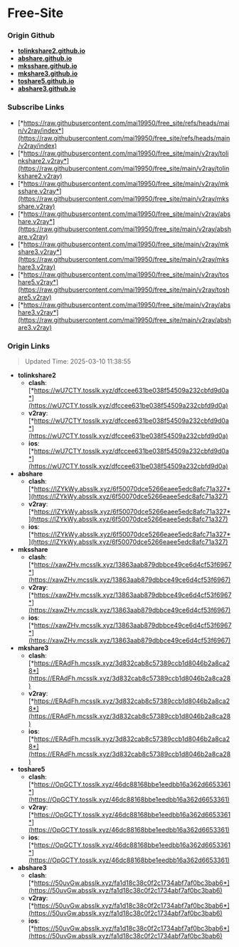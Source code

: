# Free-Site

### Origin Github

- [**tolinkshare2.github.io**](https://github.com/tolinkshare2/tolinkshare2.github.io)
- [**abshare.github.io**](https://github.com/abshare/abshare.github.io)
- [**mksshare.github.io**](https://github.com/mksshare/mksshare.github.io)
- [**mkshare3.github.io**](https://github.com/mkshare3/mkshare3.github.io)
- [**toshare5.github.io**](https://github.com/toshare5/toshare5.github.io)
- [**abshare3.github.io**](https://github.com/abshare3/abshare3.github.io)

### Subscribe Links

- [*https://raw.githubusercontent.com/mai19950/free_site/refs/heads/main/v2ray/index*](https://raw.githubusercontent.com/mai19950/free_site/refs/heads/main/v2ray/index)
- [*https://raw.githubusercontent.com/mai19950/free_site/main/v2ray/tolinkshare2.v2ray*](https://raw.githubusercontent.com/mai19950/free_site/main/v2ray/tolinkshare2.v2ray)
- [*https://raw.githubusercontent.com/mai19950/free_site/main/v2ray/mksshare.v2ray*](https://raw.githubusercontent.com/mai19950/free_site/main/v2ray/mksshare.v2ray)
- [*https://raw.githubusercontent.com/mai19950/free_site/main/v2ray/abshare.v2ray*](https://raw.githubusercontent.com/mai19950/free_site/main/v2ray/abshare.v2ray)
- [*https://raw.githubusercontent.com/mai19950/free_site/main/v2ray/mkshare3.v2ray*](https://raw.githubusercontent.com/mai19950/free_site/main/v2ray/mkshare3.v2ray)
- [*https://raw.githubusercontent.com/mai19950/free_site/main/v2ray/toshare5.v2ray*](https://raw.githubusercontent.com/mai19950/free_site/main/v2ray/toshare5.v2ray)
- [*https://raw.githubusercontent.com/mai19950/free_site/main/v2ray/abshare3.v2ray*](https://raw.githubusercontent.com/mai19950/free_site/main/v2ray/abshare3.v2ray)

### Origin Links

> Updated Time: 2025-03-10 11:38:55

- **tolinkshare2**
  - **clash**: [*https://wU7CTY.tosslk.xyz/dfccee631be038f54509a232cbfd9d0a*](https://wU7CTY.tosslk.xyz/dfccee631be038f54509a232cbfd9d0a)
  - **v2ray**: [*https://wU7CTY.tosslk.xyz/dfccee631be038f54509a232cbfd9d0a*](https://wU7CTY.tosslk.xyz/dfccee631be038f54509a232cbfd9d0a)
  - **ios**: [*https://wU7CTY.tosslk.xyz/dfccee631be038f54509a232cbfd9d0a*](https://wU7CTY.tosslk.xyz/dfccee631be038f54509a232cbfd9d0a)
- **abshare**
  - **clash**: [*https://lZYkWy.absslk.xyz/6f50070dce5266eaee5edc8afc71a327*](https://lZYkWy.absslk.xyz/6f50070dce5266eaee5edc8afc71a327)
  - **v2ray**: [*https://lZYkWy.absslk.xyz/6f50070dce5266eaee5edc8afc71a327*](https://lZYkWy.absslk.xyz/6f50070dce5266eaee5edc8afc71a327)
  - **ios**: [*https://lZYkWy.absslk.xyz/6f50070dce5266eaee5edc8afc71a327*](https://lZYkWy.absslk.xyz/6f50070dce5266eaee5edc8afc71a327)
- **mksshare**
  - **clash**: [*https://xawZHv.mcsslk.xyz/13863aab879dbbce49ce6d4cf53f6967*](https://xawZHv.mcsslk.xyz/13863aab879dbbce49ce6d4cf53f6967)
  - **v2ray**: [*https://xawZHv.mcsslk.xyz/13863aab879dbbce49ce6d4cf53f6967*](https://xawZHv.mcsslk.xyz/13863aab879dbbce49ce6d4cf53f6967)
  - **ios**: [*https://xawZHv.mcsslk.xyz/13863aab879dbbce49ce6d4cf53f6967*](https://xawZHv.mcsslk.xyz/13863aab879dbbce49ce6d4cf53f6967)
- **mkshare3**
  - **clash**: [*https://ERAdFh.mcsslk.xyz/3d832cab8c57389ccb1d8046b2a8ca28*](https://ERAdFh.mcsslk.xyz/3d832cab8c57389ccb1d8046b2a8ca28)
  - **v2ray**: [*https://ERAdFh.mcsslk.xyz/3d832cab8c57389ccb1d8046b2a8ca28*](https://ERAdFh.mcsslk.xyz/3d832cab8c57389ccb1d8046b2a8ca28)
  - **ios**: [*https://ERAdFh.mcsslk.xyz/3d832cab8c57389ccb1d8046b2a8ca28*](https://ERAdFh.mcsslk.xyz/3d832cab8c57389ccb1d8046b2a8ca28)
- **toshare5**
  - **clash**: [*https://OpGCTY.tosslk.xyz/46dc88168bbe1eedbb16a362d6653361*](https://OpGCTY.tosslk.xyz/46dc88168bbe1eedbb16a362d6653361)
  - **v2ray**: [*https://OpGCTY.tosslk.xyz/46dc88168bbe1eedbb16a362d6653361*](https://OpGCTY.tosslk.xyz/46dc88168bbe1eedbb16a362d6653361)
  - **ios**: [*https://OpGCTY.tosslk.xyz/46dc88168bbe1eedbb16a362d6653361*](https://OpGCTY.tosslk.xyz/46dc88168bbe1eedbb16a362d6653361)
- **abshare3**
  - **clash**: [*https://50uvGw.absslk.xyz/fa1d18c38c0f2c1734abf7af0bc3bab6*](https://50uvGw.absslk.xyz/fa1d18c38c0f2c1734abf7af0bc3bab6)
  - **v2ray**: [*https://50uvGw.absslk.xyz/fa1d18c38c0f2c1734abf7af0bc3bab6*](https://50uvGw.absslk.xyz/fa1d18c38c0f2c1734abf7af0bc3bab6)
  - **ios**: [*https://50uvGw.absslk.xyz/fa1d18c38c0f2c1734abf7af0bc3bab6*](https://50uvGw.absslk.xyz/fa1d18c38c0f2c1734abf7af0bc3bab6)

